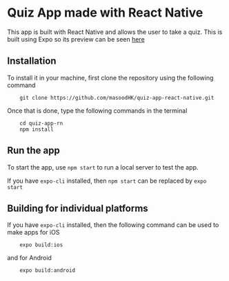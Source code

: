 # Quiz App made with React Native
This app is built with React Native and allows the user to take a quiz. This is built using Expo so its preview can be seen [here](https://expo.io/@masood-hk/quiz-app-rn)

## Installation

To install it in your machine, first clone the repository using the following command

```
    git clone https://github.com/masoodHK/quiz-app-react-native.git
```

Once that is done, type the following commands in the terminal

```
    cd quiz-app-rn
    npm install
```

## Run the app

To start the app, use `npm start` to run a local server to test the app.

If you have `expo-cli` installed, then `npm start` can be replaced by `expo start`

## Building for individual platforms

If you have `expo-cli` installed, then the following command can be used to make apps for iOS

```
    expo build:ios
```

and for Android

```
    expo build:android
```
